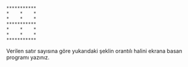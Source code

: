     ***********
    *    *    *
    *    *    *
    ***********
    *    *    *
    *    *    *
    ***********
    
Verilen satır sayısına göre yukarıdaki şeklin orantılı halini ekrana basan programı yazınız.
